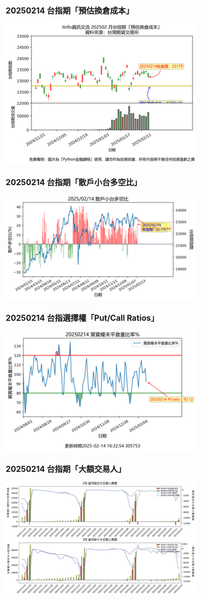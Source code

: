 ## 20250214 台指期「預估換倉成本」
![](images/txfcost.png)

## 20250214 台指期「散戶小台多空比」
![](images/bbiri.png)

## 20250214 台指選擇權「Put/Call Ratios」
![](images/pcratio.png)

## 20250214 台指期「大額交易人」
![](images/blocktrade.png)

